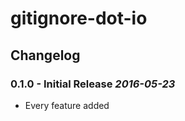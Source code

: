 # gitignore-dot-io

## Changelog

### 0.1.0 - Initial Release *2016-05-23*

*   Every feature added
